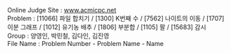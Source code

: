 Online Judge Site : www.acmicpc.net <br>
Problem : [11066] 파일 합치기 / [1300] K번째 수 / [7562] 나이트의 이동 / [1707] 이분 그래프 / [1012] 유기농 배추 / [1806] 부분합 / [1105] 팔 / [15683] 감시 <br>
Group : 양영인, 박민철, 김다인, 김진영 <br>
File Name : Problem Number - Problem Name - Name <br>
